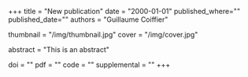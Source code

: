 +++
title = "New publication"
date = "2000-01-01"
published_where=""
published_date=""
authors = "Guillaume Coiffier"

thumbnail = "/img/thumbnail.jpg"
cover = "/img/cover.jpg"

abstract = "This is an abstract"

doi = ""
pdf = ""
code = ""
supplemental = ""
+++
